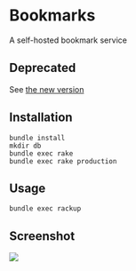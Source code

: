 # Bookmarks
A self-hosted bookmark service

## Deprecated
See [the new version](http://github.com/smatter0ne/smarks)

## Installation
    bundle install
    mkdir db
    bundle exec rake
    bundle exec rake production

## Usage
    bundle exec rackup

## Screenshot
![](http://home.in.tum.de/~strittma/bookmarks/bookmarks_screenshot.png)

